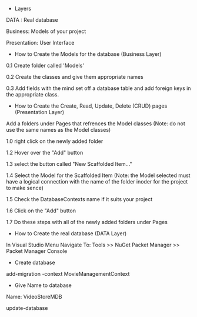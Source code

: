 * Layers 

DATA : Real database                   

Business: Models of your project 

Presentation: User Interface

 
* How to Create the Models for the database (Business Layer)

0.1 Create folder called 'Models' 

0.2 Create the classes and give them appropriate names 

0.3 Add fields with the mind set off a database table and add foreign keys in the appropriate class.


* How to Create the Create, Read, Update, Delete (CRUD) pages (Presentation Layer)

Add a folders under Pages that refrences the Model classes (Note: do not use the same names as the Model classes) 

1.0 right click on the newly added folder 

1.2 Hover over the "Add" button 

1.3 select the button called "New Scaffolded Item..."

1.4 Select the Model for the Scaffolded Item (Note: the Model selected must have a logical connection with the name of the folder inoder for the project to make sence)

1.5 Check the DatabaseContexts name if it suits your project 

1.6 Click on the "Add" button

1.7 Do these steps with all of the newly added folders under Pages
 

* How to Create the real database (DATA Layer)

In Visual Studio Menu Navigate To: Tools >> NuGet Packet Manager >> Packet Manager Console


* Create database 

add-migration -context MovieManagementContext

* Give Name to database 

Name: VideoStoreMDB 

update-database




















